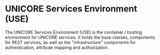 # UNICORE Services Environment (USE)

The UNICORE Services Environment (USE) is the container / hosting environment
for UNICORE services. It holds the base classes, components for REST services,
as well as the "infrastructure" components for authentication, attribute
mapping and authorization.
